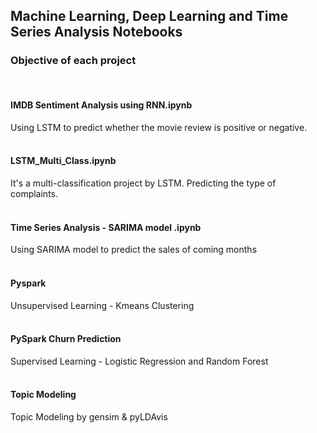 ## Machine Learning, Deep Learning and Time Series Analysis Notebooks

### Objective of each project
<br>

#### IMDB Sentiment Analysis using RNN.ipynb
Using LSTM to predict whether the movie review is positive or negative.
<br>
<br>
#### LSTM_Multi_Class.ipynb
It's a multi-classification project by LSTM. Predicting the type of complaints.
<br>
<br>
#### Time Series Analysis - SARIMA model .ipynb
Using SARIMA model to predict the sales of coming months
<br>
<br>
#### Pyspark
Unsupervised Learning - Kmeans Clustering 
<br>
<br>
#### PySpark Churn Prediction
Supervised Learning - Logistic Regression and Random Forest
<br>
<br>
#### Topic Modeling
Topic Modeling by gensim & pyLDAvis
<br>
<br>
